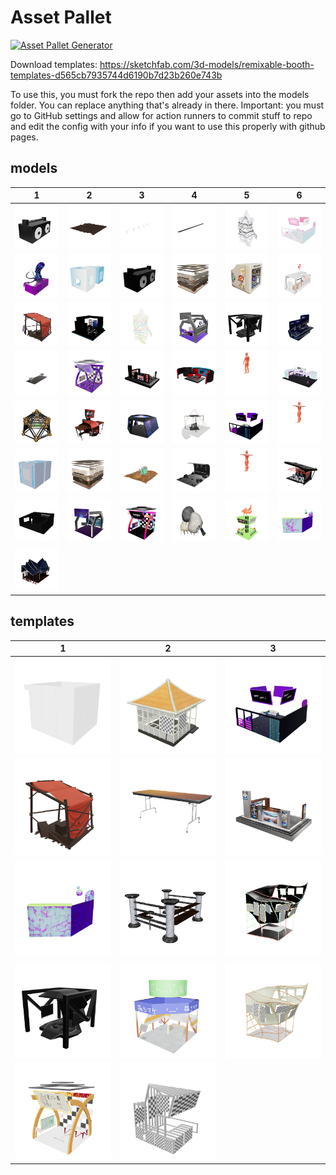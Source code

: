 # Asset Pallet

[![Asset Pallet Generator](https://github.com/madjin/asset-pallet/actions/workflows/main.yml/badge.svg)](https://github.com/madjin/asset-pallet/actions/workflows/main.yml)

Download templates: https://sketchfab.com/3d-models/remixable-booth-templates-d565cb7935744d6190b7d23b260e743b



To use this, you must fork the repo then add your assets into the models folder. You can replace anything that's already in there. Important: you must go to GitHub settings and allow for action runners to commit stuff to repo and edit the config with your info if you want to use this properly with github pages.


 ## models


| 1 | 2 | 3 | 4 | 5 | 6 |
| --- | --- | --- | --- | --- | --- |
| [![Animated_Boomboxhead](models/Animated_Boomboxhead.png)](models/Animated_Boomboxhead.glb) | [![desert_street](models/environment/desert_street.png)](models/environment/desert_street.glb) | [![Lightlamps](models/environment/Lightlamps.png)](models/environment/Lightlamps.glb) | [![road](models/environment/road.png)](models/environment/road.glb) | [![dfw-monoch](models/booths/opti/dfw-monoch.png)](models/booths/opti/dfw-monoch.glb) | [![Tubbycats_booth-v2](models/booths/opti/Tubbycats_booth-v2.png)](models/booths/opti/Tubbycats_booth-v2.glb) |
| [![metagame](models/booths/opti/metagame.png)](models/booths/opti/metagame.glb) | [![pearlhyacinth_neonboothfinaltwin](models/booths/opti/pearlhyacinth_neonboothfinaltwin.png)](models/booths/opti/pearlhyacinth_neonboothfinaltwin.glb) | [![Animated_Boomboxhead2](models/booths/opti/Animated_Boomboxhead2.png)](models/booths/opti/Animated_Boomboxhead2.glb) | [![SmoothVoxelsBooth_v2](models/booths/opti/SmoothVoxelsBooth_v2.png)](models/booths/opti/SmoothVoxelsBooth_v2.glb) | [![cryptoavatars_Booth](models/booths/opti/cryptoavatars_Booth.png)](models/booths/opti/cryptoavatars_Booth.glb) | [![croquet](models/booths/opti/croquet.png)](models/booths/opti/croquet.glb) |
| [![acandar_booth-v1](models/booths/opti/acandar_booth-v1.png)](models/booths/opti/acandar_booth-v1.glb) | [![booth_harambe](models/booths/opti/booth_harambe.png)](models/booths/opti/booth_harambe.glb) | [![dfw-emy](models/booths/opti/dfw-emy.png)](models/booths/opti/dfw-emy.glb) | [![mrmetaverse_booth2](models/booths/opti/mrmetaverse_booth2.png)](models/booths/opti/mrmetaverse_booth2.glb) | [![template_booth](models/booths/opti/template_booth.png)](models/booths/opti/template_booth.glb) | [![megacube_2_-_booth_bronze](models/booths/opti/megacube_2_-_booth_bronze.png)](models/booths/opti/megacube_2_-_booth_bronze.glb) |
| [![HEAT_Booth2_Final-v2](models/booths/opti/HEAT_Booth2_Final-v2.png)](models/booths/opti/HEAT_Booth2_Final-v2.glb) | [![phetta_booth](models/booths/opti/phetta_booth.png)](models/booths/opti/phetta_booth.glb) | [![MF_booth-v1](models/booths/opti/MF_booth-v1.png)](models/booths/opti/MF_booth-v1.glb) | [![M3TV_stage](models/booths/opti/M3TV_stage.png)](models/booths/opti/M3TV_stage.glb) | [![HEAT_t69h_explaining_final](models/booths/opti/HEAT_t69h_explaining_final.png)](models/booths/opti/HEAT_t69h_explaining_final.glb) | [![omibooth2_final](models/booths/opti/omibooth2_final.png)](models/booths/opti/omibooth2_final.glb) |
| [![arashi_geobooth](models/booths/opti/arashi_geobooth.png)](models/booths/opti/arashi_geobooth.glb) | [![uncannybooth](models/booths/opti/uncannybooth.png)](models/booths/opti/uncannybooth.glb) | [![astro_booth](models/booths/opti/astro_booth.png)](models/booths/opti/astro_booth.glb) | [![untitledxyz_booth](models/booths/opti/untitledxyz_booth.png)](models/booths/opti/untitledxyz_booth.glb) | [![kiiba_booth](models/booths/opti/kiiba_booth.png)](models/booths/opti/kiiba_booth.glb) | [![HEAT_t69h_Bop_v2](models/booths/opti/HEAT_t69h_Bop_v2.png)](models/booths/opti/HEAT_t69h_Bop_v2.glb) |
| [![pearl_twinboxbooth](models/booths/opti/pearl_twinboxbooth.png)](models/booths/opti/pearl_twinboxbooth.glb) | [![svox_booth](models/booths/opti/svox_booth.png)](models/booths/opti/svox_booth.glb) | [![Cairn-Booth-optimized](models/booths/opti/Cairn-Booth-optimized.png)](models/booths/opti/Cairn-Booth-optimized.glb) | [![memory_booth](models/booths/opti/memory_booth.png)](models/booths/opti/memory_booth.glb) | [![HEAT_Smac_Dance1_Final](models/booths/opti/HEAT_Smac_Dance1_Final.png)](models/booths/opti/HEAT_Smac_Dance1_Final.glb) | [![aabooth](models/booths/opti/aabooth.png)](models/booths/opti/aabooth.glb) |
| [![wiredspace](models/booths/opti/wiredspace.png)](models/booths/opti/wiredspace.glb) | [![magickbooth](models/booths/opti/magickbooth.png)](models/booths/opti/magickbooth.glb) | [![7oroy_BOOTH12](models/booths/opti/7oroy_BOOTH12.png)](models/booths/opti/7oroy_BOOTH12.glb) | [![DFWBOOTH](models/booths/opti/DFWBOOTH.png)](models/booths/opti/DFWBOOTH.glb) | [![HEAT_Booth1_Final-v1](models/booths/opti/HEAT_Booth1_Final-v1.png)](models/booths/opti/HEAT_Booth1_Final-v1.glb) | [![3ov_booth](models/booths/opti/3ov_booth.png)](models/booths/opti/3ov_booth.glb) |
| [![WRG_M3-NeonB-VirtConf_Booth_simplygon](models/booths/opti/WRG_M3-NeonB-VirtConf_Booth_simplygon.png)](models/booths/opti/WRG_M3-NeonB-VirtConf_Booth_simplygon.glb) |
 ## templates


| 1 | 2 | 3 |
| --- | --- | --- |
| [![SampleBooth](templates/SampleBooth.png)](templates/SampleBooth.glb) | [![Booth2_teahouse](templates/Booth2_teahouse.png)](templates/Booth2_teahouse.glb) | [![ExpoBooth_Kiiba](templates/ExpoBooth_Kiiba.png)](templates/ExpoBooth_Kiiba.glb) |
| [![vk4](templates/vk4.png)](templates/vk4.glb) | [![table](templates/table.png)](templates/table.glb) | [![sith_template](templates/sith_template.png)](templates/sith_template.glb) |
| [![sharkboottemplate](templates/sharkboottemplate.png)](templates/sharkboottemplate.glb) | [![arashi-template](templates/arashi-template.png)](templates/arashi-template.glb) | [![booth3_neonified](templates/booth3_neonified.png)](templates/booth3_neonified.glb) |
| [![Booth](templates/Booth.png)](templates/Booth.glb) | [![standard](templates/standard.png)](templates/standard.glb) | [![Booth3_pastel](templates/Booth3_pastel.png)](templates/Booth3_pastel.glb) |
| [![defaultbooth](templates/defaultbooth.png)](templates/defaultbooth.glb) | [![Booth1_Blank](templates/Booth1_Blank.png)](templates/Booth1_Blank.glb) |
